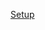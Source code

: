 [Setup](http://www.esp32learning.com/code/esp32-and-dht11-sensor-example.php?fbclid=IwAR2SDatFyJ8uye8T7j_tuHzW4yVn-1PlBxK8YjSSO2cdSF23kK0p6eUlBYA)
